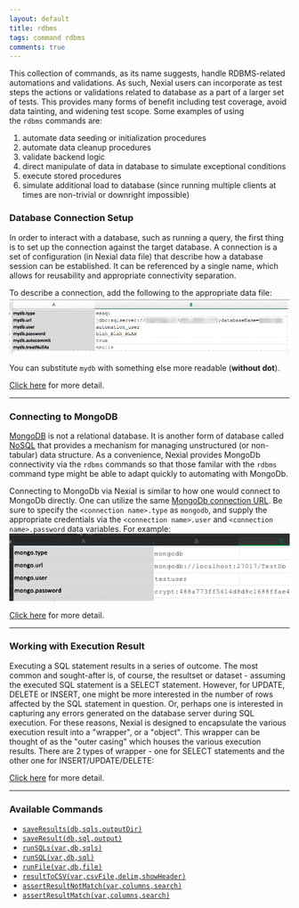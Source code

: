 ```yaml
---
layout: default
title: rdbms
tags: command rdbms
comments: true
---
```



This collection of commands, as its name suggests, handle RDBMS-related automations and validations. As such, Nexial 
users can incorporate as test steps the actions or validations related to database as a part of a larger set of tests.
This provides many forms of benefit including test coverage, avoid data tainting, and widening test scope. Some 
examples of using the `rdbms` commands are:
1. automate data seeding or initialization procedures
2. automate data cleanup procedures
3. validate backend logic
4. direct manipulate of data in database to simulate exceptional conditions
5. execute stored procedures
6. simulate additional load to database (since running multiple clients at times are non-trivial or downright 
   impossible)


### Database Connection Setup
In order to interact with a database, such as running a query, the first thing is to set up the connection against 
the target database. A connection is a set of configuration (in Nexial data file) that describe how a database 
session can be established. It can be referenced by a single name, which allows for reusability and appropriate 
connectivity separation.

To describe a connection, add the following to the appropriate data file:
![setup](image/index_01.png)

You can substitute `mydb` with something else more readable (**without dot**).

[Click here](dbConnectionSetup) for more detail.

-----

### Connecting to MongoDB
[MongoDB](https://www.mongodb.com/) is not a relational database. It is another form of database called 
[NoSQL](https://en.wikipedia.org/wiki/NoSQL) that provides a mechanism for managing unstructured (or non-tabular)
data structure. As a convenience, Nexial provides MongoDb connectivity via the `rdbms` commands so that those familar
with the `rdbms` command type might be able to adapt quickly to automating with MongoDb.

Connecting to MongoDb via Nexial is similar to how one would connect to MongoDb directly. One can utilize the same
[MongoDb connection URL](https://docs.mongodb.com/manual/reference/connection-string/). Be sure to specify the 
`<connection name>.type` as `mongodb`, and supply the appropriate credentials via the `<connection name>.user` and 
`<connection name>.password` data variables. For example:<br/>
![](image/index_10.png)

[Click here](mongodbConnectionSetup) for more detail.

-----

### Working with Execution Result
Executing a SQL statement results in a series of outcome. The most common and sought-after is, of course, the 
resultset or dataset - assuming the executed SQL statement is a SELECT statement. However, for UPDATE, DELETE or 
INSERT, one might be more interested in the number of rows affected by the SQL statement in question. Or, perhaps one 
is interested in capturing any errors generated on the database server during SQL execution. For these reasons, Nexial 
is designed to encapsulate the various execution result into a "wrapper", or a "object". This wrapper can be thought 
of as the "outer casing" which houses the various execution results. There are 2 types of wrapper - one for SELECT 
statements and the other one for INSERT/UPDATE/DELETE:<br/>

[Click here](executionResult) for more detail.

-----

### Available Commands
- [`saveResults(db,sqls,outputDir)`](saveResults(db,sqls,outputDir))
- [`saveResult(db,sql,output)`](saveResult(db,sql,output))
- [`runSQLs(var,db,sqls)`](runSQLs(var,db,sqls))
- [`runSQL(var,db,sql)`](runSQL(var,db,sql))
- [`runFile(var,db,file)`](runFile(var,db,file))
- [`resultToCSV(var,csvFile,delim,showHeader)`](resultToCSV(var,csvFile,delim,showHeader))
- [`assertResultNotMatch(var,columns,search)`](assertResultNotMatch(var,columns,search))
- [`assertResultMatch(var,columns,search)`](assertResultMatch(var,columns,search))
